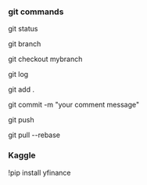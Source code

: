 ### git commands ###
git status

git branch

git checkout mybranch

git log

git add .

git commit -m "your comment message"

git push

git pull --rebase


### Kaggle ###
!pip install yfinance